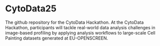 # CytoData25
The github repository for the CytoData Hackathon. At the CytoData Hackathon, participants will tackle real-world data analysis challenges in image-based profiling by applying analysis workflows to large-scale Cell Painting datasets generated at EU-OPENSCREEN.
